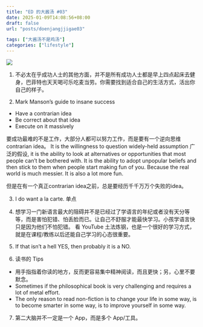 ```yaml
---
title: "ED 的大酱汤 #03"
date: 2025-01-09T14:08:56+08:00
draft: false
url: "posts/doenjangjjigae03"

tags: ["大酱汤不是鸡汤"]
categories: ["lifestyle"]
---
```



![](/img/fujimt2.jpeg)

1. 不必太在乎成功人士的其他方面，并不是所有成功人士都是早上四点起床去健身，巴菲特也天天喝可乐吃麦当劳。你需要找到适合自己的生活方式，活出你自己的样子。


2. Mark Manson’s guide to insane success
- Have a contrarian idea
- Be correct about that idea
- Execute on it massively 

要成功最难的不是工作，大部分人都可以努力工作，而是要有一个逆向思维 contrarian idea。
It is the willingness to question widely-held assumption 广泛的假设, it is the ability to look at alternatives or opportunities that most people can’t be bothered with. It is the ability to adopt unpopular beliefs and then stick to them when people start making fun of you. Because the real world is much messier. It is also a lot more fun.

但是在有一个真正contrarian idea之前，总是要经历千千万万个失败的idea。


3. I do want a la carte.  单点



4. 想学习一门新语言最大的阻碍并不是已经过了学语言的年纪或者没有天分等等，而是害怕犯错、怕丢脸而已。让自己不舒服才能最快学习。小孩学语言快只是因为他们不怕犯错。
看 YouTube 土法炼钢，也是一个很好的学习方式，就是在课程/教练以后还能自己学习的心态很重要。


5. If that isn’t a hell YES, then probably it is a NO. 

 
6. 读书的 Tips
- 用手指指着你读的地方，反而更容易集中精神阅读，而且更快；另，心里不要默念。
- Sometimes if the philosophical book is very challenging and requires a lot of metal effort.
- The only reason to read non-fiction is to change your life in some way, is to become smarter in some way, is to improve yourself in some way.

7. 第二大脑并不一定是一个 App，而是多个 App/工具。